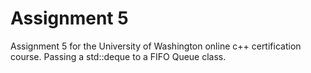 Assignment 5
======================
Assignment 5 for the University of Washington online c++ certification
course. Passing a std::deque to a FIFO Queue class.
